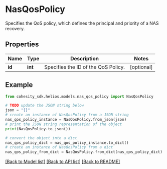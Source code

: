 # NasQosPolicy

Specifies the QoS policy, which defines the principal and priority of a NAS recovery.

## Properties

Name | Type | Description | Notes
------------ | ------------- | ------------- | -------------
**id** | **int** | Specifies the ID of the QoS Policy. | [optional] 

## Example

```python
from cohesity_sdk.helios.models.nas_qos_policy import NasQosPolicy

# TODO update the JSON string below
json = "{}"
# create an instance of NasQosPolicy from a JSON string
nas_qos_policy_instance = NasQosPolicy.from_json(json)
# print the JSON string representation of the object
print(NasQosPolicy.to_json())

# convert the object into a dict
nas_qos_policy_dict = nas_qos_policy_instance.to_dict()
# create an instance of NasQosPolicy from a dict
nas_qos_policy_from_dict = NasQosPolicy.from_dict(nas_qos_policy_dict)
```
[[Back to Model list]](../README.md#documentation-for-models) [[Back to API list]](../README.md#documentation-for-api-endpoints) [[Back to README]](../README.md)


